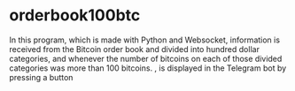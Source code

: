 # orderbook100btc

In this program, which is made with Python and Websocket, information is received from the Bitcoin order book and divided into hundred dollar categories, and whenever the number of bitcoins on each of those divided categories was more than 100 bitcoins. , is displayed in the Telegram bot by pressing a button
